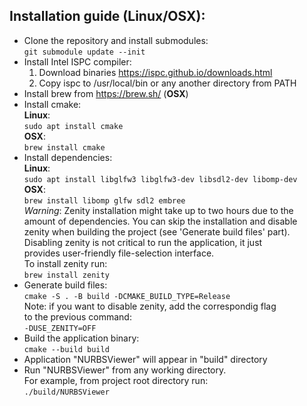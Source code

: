 ## Installation guide (Linux/OSX):
* Clone the repository and install submodules:  
  `git submodule update --init`
* Install Intel ISPC compiler:
  1) Download binaries https://ispc.github.io/downloads.html
  2) Copy ispc to /usr/local/bin or any another directory from PATH
* Install brew from https://brew.sh/ (**OSX**)
* Install cmake:  
  **Linux**:  
  `sudo apt install cmake`  
  **OSX**:  
  `brew install cmake`
* Install dependencies:  
  **Linux**:  
  `sudo apt install libglfw3 libglfw3-dev libsdl2-dev libomp-dev`  
  **OSX**:  
  `brew install libomp glfw sdl2 embree`  
  *Warning*: Zenity installation might take up to two hours due to the  
  amount of dependencies. You can skip the installation and disable  
  zenity when building the project (see 'Generate build files' part).  
  Disabling zenity is not critical to run the application, it just  
  provides user-friendly file-selection interface.  
  To install zenity run:  
  `brew install zenity`
* Generate build files:  
  `cmake -S . -B build -DCMAKE_BUILD_TYPE=Release`  
  Note: if you want to disable zenity, add the correspondig flag  
  to the previous command:  
  `-DUSE_ZENITY=OFF`
* Build the application binary:  
  `cmake --build build`
* Application "NURBSViewer" will appear in "build" directory 
* Run "NURBSViewer" from any working directory.  
  For example, from project root directory run:  
  `./build/NURBSViewer`

